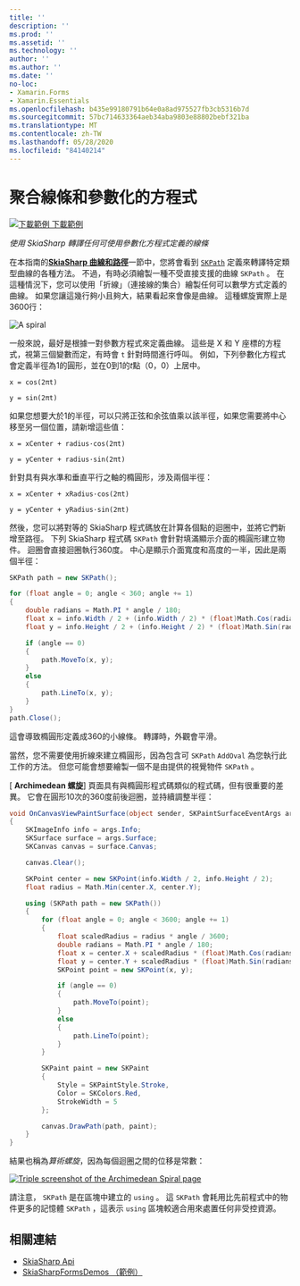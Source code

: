 ```yaml
---
title: ''
description: ''
ms.prod: ''
ms.assetid: ''
ms.technology: ''
author: ''
ms.author: ''
ms.date: ''
no-loc:
- Xamarin.Forms
- Xamarin.Essentials
ms.openlocfilehash: b435e99180791b64e0a8ad975527fb3cb5316b7d
ms.sourcegitcommit: 57bc714633364aeb34aba9803e88802bebf321ba
ms.translationtype: MT
ms.contentlocale: zh-TW
ms.lasthandoff: 05/28/2020
ms.locfileid: "84140214"
---
```

# <a name="polylines-and-parametric-equations"></a>聚合線條和參數化的方程式

[![下載範例 ](~/media/shared/download.png) 下載範例](https://docs.microsoft.com/samples/xamarin/xamarin-forms-samples/skiasharpforms-demos)

_使用 SkiaSharp 轉譯任何可使用參數化方程式定義的線條_

在本指南的[**SkiaSharp 曲線和路徑**](../curves/index.md)一節中，您將會看到 [`SKPath`](xref:SkiaSharp.SKPath) 定義來轉譯特定類型曲線的各種方法。 不過，有時必須繪製一種不受直接支援的曲線 `SKPath` 。 在這種情況下，您可以使用「折線」（連接線的集合）繪製任何可以數學方式定義的曲線。 如果您讓這幾行夠小且夠大，結果看起來會像是曲線。 這種螺旋實際上是3600行：

![](polylines-images/spiralexample.png "A spiral")

一般來說，最好是根據一對參數方程式來定義曲線。 這些是 X 和 Y 座標的方程式，視第三個變數而定，有時會 `t` 針對時間進行呼叫。 例如，下列參數化方程式會定義半徑為1的圓形，並在0到1的*t*點（0，0）上居中。

`x = cos(2πt)`

`y = sin(2πt)`

 如果您想要大於1的半徑，可以只將正弦和余弦值乘以該半徑，如果您需要將中心移至另一個位置，請新增這些值：

`x = xCenter + radius·cos(2πt)`

`y = yCenter + radius·sin(2πt)`

針對具有與水準和垂直平行之軸的橢圓形，涉及兩個半徑：

`x = xCenter + xRadius·cos(2πt)`

`y = yCenter + yRadius·sin(2πt)`

然後，您可以將對等的 SkiaSharp 程式碼放在計算各個點的迴圈中，並將它們新增至路徑。 下列 SkiaSharp 程式碼 `SKPath` 會針對填滿顯示介面的橢圓形建立物件。 迴圈會直接迴圈執行360度。 中心是顯示介面寬度和高度的一半，因此是兩個半徑：

```csharp
SKPath path = new SKPath();

for (float angle = 0; angle < 360; angle += 1)
{
    double radians = Math.PI * angle / 180;
    float x = info.Width / 2 + (info.Width / 2) * (float)Math.Cos(radians);
    float y = info.Height / 2 + (info.Height / 2) * (float)Math.Sin(radians);

    if (angle == 0)
    {
        path.MoveTo(x, y);
    }
    else
    {
        path.LineTo(x, y);
    }
}
path.Close();
```

這會導致橢圓形定義成360的小線條。 轉譯時，外觀會平滑。

當然，您不需要使用折線來建立橢圓形，因為包含可 `SKPath` `AddOval` 為您執行此工作的方法。 但您可能會想要繪製一個不是由提供的視覺物件 `SKPath` 。

[ **Archimedean 螺旋**] 頁面具有與橢圓形程式碼類似的程式碼，但有很重要的差異。 它會在圓形10次的360度前後迴圈，並持續調整半徑：

```csharp
void OnCanvasViewPaintSurface(object sender, SKPaintSurfaceEventArgs args)
{
    SKImageInfo info = args.Info;
    SKSurface surface = args.Surface;
    SKCanvas canvas = surface.Canvas;

    canvas.Clear();

    SKPoint center = new SKPoint(info.Width / 2, info.Height / 2);
    float radius = Math.Min(center.X, center.Y);

    using (SKPath path = new SKPath())
    {
        for (float angle = 0; angle < 3600; angle += 1)
        {
            float scaledRadius = radius * angle / 3600;
            double radians = Math.PI * angle / 180;
            float x = center.X + scaledRadius * (float)Math.Cos(radians);
            float y = center.Y + scaledRadius * (float)Math.Sin(radians);
            SKPoint point = new SKPoint(x, y);

            if (angle == 0)
            {
                path.MoveTo(point);
            }
            else
            {
                path.LineTo(point);
            }
        }

        SKPaint paint = new SKPaint
        {
            Style = SKPaintStyle.Stroke,
            Color = SKColors.Red,
            StrokeWidth = 5
        };

        canvas.DrawPath(path, paint);
    }
}
```

結果也稱為*算術螺旋*，因為每個迴圈之間的位移是常數：

[![](polylines-images/archimedeanspiral-small.png "Triple screenshot of the Archimedean Spiral page")](polylines-images/archimedeanspiral-large.png#lightbox "Triple screenshot of the Archimedean Spiral page")

請注意， `SKPath` 是在區塊中建立的 `using` 。 這 `SKPath` 會耗用比先前程式中的物件更多的記憶體 `SKPath` ，這表示 `using` 區塊較適合用來處置任何非受控資源。

## <a name="related-links"></a>相關連結

- [SkiaSharp Api](https://docs.microsoft.com/dotnet/api/skiasharp)
- [SkiaSharpFormsDemos （範例）](https://docs.microsoft.com/samples/xamarin/xamarin-forms-samples/skiasharpforms-demos)
